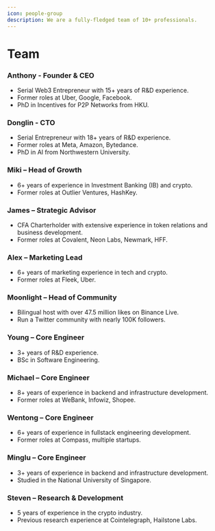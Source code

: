 ```yaml
---
icon: people-group
description: We are a fully-fledged team of 10+ professionals.
---
```


# Team

### Anthony - Founder & CEO

* Serial Web3 Entrepreneur with 15+ years of R\&D experience.
* Former roles at Uber, Google, Facebook.
* PhD in Incentives for P2P Networks from HKU.

### Donglin - CTO

* Serial Entrepreneur with 18+ years of R\&D experience.
* Former roles at Meta, Amazon, Bytedance.
* PhD in AI from Northwestern University.

### Miki – Head of Growth

* 6+ years of experience in Investment Banking (IB) and crypto.
* Former roles at Outlier Ventures, HashKey.

### James – Strategic Advisor

* CFA Charterholder with extensive experience in token relations and business development.
* Former roles at Covalent, Neon Labs, Newmark, HFF.

### Alex – Marketing Lead

* 6+ years of marketing experience in tech and crypto.
* Former roles at Fleek, Uber.

### Moonlight – Head of Community

* Bilingual host with over 47.5 million likes on Binance Live.
* Run a Twitter community with nearly 100K followers.

### Young – Core Engineer

* 3+ years of R\&D experience.
* BSc in Software Engineering.

### Michael – Core Engineer

* 8+ years of experience in backend and infrastructure development.
* Former roles at WeBank, Infowiz, Shopee.

### Wentong – Core Engineer

* 6+ years of experience in fullstack engineering development.
* Former roles at Compass, multiple startups.

### Minglu – Core Engineer

* 3+ years of experience in backend and infrastructure development.
* Studied in the National University of Singapore.

### Steven – Research & Development

* 5 years of experience in the crypto industry.
* Previous research experience at Cointelegraph, Hailstone Labs.

